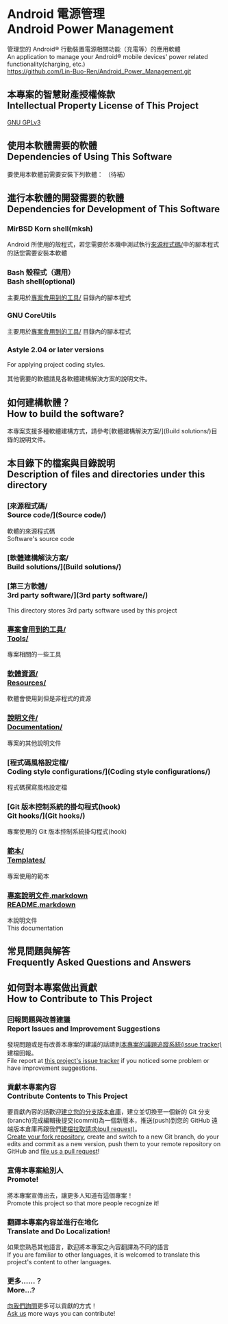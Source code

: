 # Android 電源管理<br />Android Power Management
管理您的 Android® 行動裝置電源相關功能（充電等）的應用軟體  
An application to manage your Android® mobile devices' power related functionality(charging, etc.)  
<https://github.com/Lin-Buo-Ren/Android_Power_Management.git>

## 本專案的智慧財產授權條款<br />Intellectual Property License of This Project
[GNU GPLv3](http://www.gnu.org/licenses/gpl.html)

## 使用本軟體需要的軟體<br />Dependencies of Using This Software
要使用本軟體前需要安裝下列軟體：
（待補）

## 進行本軟體的開發需要的軟體<br />Dependencies for Development of This Software
### MirBSD Korn shell(mksh)
Android 所使用的殼程式，若您需要於本機中測試執行[來源程式碼/](來源程式碼)中的腳本程式的話您需要安裝本軟體

### Bash 殼程式（選用）<br>Bash shell(optional)
主要用於[專案會用到的工具/](Tools/) 目錄內的腳本程式

### GNU CoreUtils
主要用於[專案會用到的工具/](Tools/) 目錄內的腳本程式

### Astyle 2.04 or later versions
For applying project coding styles.

其他需要的軟體請見各軟體建構解決方案的說明文件。

## 如何建構軟體？<br />How to build the software?
本專案支援多種軟體建構方式，請參考[軟體建構解決方案/](Build solutions/)目錄的說明文件。

## 本目錄下的檔案與目錄說明<br />Description of files and directories under this directory

### [來源程式碼/<br>Source code/](Source code/)
軟體的來源程式碼  
Software's source code

### [軟體建構解決方案/<br />Build solutions/](Build solutions/)

### [第三方軟體/<br>3rd party software/](3rd party software/)
This directory stores 3rd party software used by this project

### [專案會用到的工具/<br>Tools/](Tools/)
專案相關的一些工具

### [軟體資源/<br>Resources/](Resources/)
軟體會使用到但是非程式的資源

### [說明文件/<br>Documentation/](Documentation/)
專案的其他說明文件

### [程式碼風格設定檔/<br>Coding style configurations/](Coding style configurations/)
程式碼撰寫風格設定檔

### [Git 版本控制系統的掛勾程式(hook)<br>Git hooks/](Git hooks/)
專案使用的 Git 版本控制系統掛勾程式(hook)

### [範本/<br />Templates/](Templates/)
專案使用的範本

### [專案說明文件.markdown<br />README.markdown](README.markdown)
本說明文件  
This documentation

## 常見問題與解答<br />Frequently Asked Questions and Answers

## 如何對本專案做出貢獻<br />How to Contribute to This Project
### 回報問題與改善建議<br />Report Issues and Improvement Suggestions
發現問題或是有改善本專案的建議的話請到[本專案的議題追蹤系統(issue tracker)](https://github.com/Lin-Buo-Ren/Android_Power_Management/issues)建檔回報。  
File report at [this project's issue tracker](https://github.com/Lin-Buo-Ren/Android_Power_Management/issues) if you noticed some problem or have improvement suggestions.

### 貢獻本專案內容<br />Contribute Contents to This Project
要貢獻內容的話歡迎[建立您的分支版本倉庫](https://github.com/Lin-Buo-Ren/Android_Power_Management/fork)，建立並切換至一個新的 Git 分支(branch)完成編輯後提交(commit)為一個新版本，推送(push)到您的 GitHub 遠端版本倉庫再跟我們[建檔拉取請求(pull request)](https://github.com/Lin-Buo-Ren/Android_Power_Management/pull/new)。  
[Create your fork repository](https://github.com/Lin-Buo-Ren/Android_Power_Management/fork), create and switch to a new Git branch, do your edits and commit as a new version, push them to your remote repository on GitHub and [file us a pull request](https://github.com/Lin-Buo-Ren/Android_Power_Management/pull/new)!

### 宣傳本專案給別人<br />Promote!
將本專案宣傳出去，讓更多人知道有這個專案！  
Promote this project so that more people recognize it!

### 翻譯本專案內容並進行在地化<br />Translate and Do Localization!
如果您熟悉其他語言，歡迎將本專案之內容翻譯為不同的語言  
If you are familiar to other languages, it is welcomed to translate this project's content to other languages.

### 更多……？<br />More...?
[向我們詢問](https://github.com/Lin-Buo-Ren/Android_Power_Management/issues)更多可以貢獻的方式！    
[Ask us](https://github.com/Lin-Buo-Ren/Android_Power_Management/issues) more ways you can contribute!

